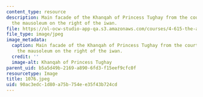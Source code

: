 ```yaml
---
content_type: resource
description: Main facade of the Khanqah of Princess Tughay from the courtyard showing
  the mausoleum on the right of the iwan.
file: https://ol-ocw-studio-app-qa.s3.amazonaws.com/courses/4-615-the-architecture-of-cairo-spring-2002/90ac3edc1d80a75b754ee35f43b724cd_1076.jpeg
file_type: image/jpeg
image_metadata:
  caption: Main facade of the Khanqah of Princess Tughay from the courtyard showing
    the mausoleum on the right of the iwan.
  credit: ''
  image-alt: Khanqah of Princess Tughay
parent_uid: b5a5d49b-2169-a890-6fd3-f15eef9cfc0f
resourcetype: Image
title: 1076.jpeg
uid: 90ac3edc-1d80-a75b-754e-e35f43b724cd
---
```

